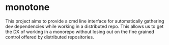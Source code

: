 # monotone
This project aims to provide a cmd line interface for automatically gathering dev dependencies while working in a distributed repo. This allows us to get the DX of working in a monorepo without losing out on the fine grained control offered by distributed repositories.
